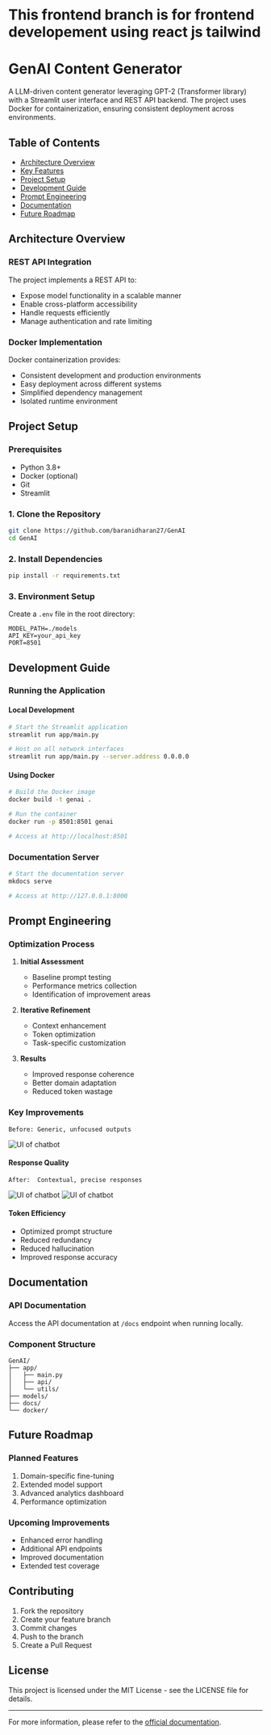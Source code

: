 

# This frontend branch is for frontend developement using react js tailwind 
# GenAI Content Generator

A LLM-driven content generator leveraging GPT-2 (Transformer library) with a Streamlit user interface and REST API backend. The project uses Docker for containerization, ensuring consistent deployment across environments.

## Table of Contents
- [Architecture Overview](#architecture-overview)
- [Key Features](#key-features)
- [Project Setup](#project-setup)
- [Development Guide](#development-guide)
- [Prompt Engineering](#prompt-engineering)
- [Documentation](#documentation)
- [Future Roadmap](#future-roadmap)

## Architecture Overview

### REST API Integration
The project implements a REST API to:
- Expose model functionality in a scalable manner
- Enable cross-platform accessibility
- Handle requests efficiently
- Manage authentication and rate limiting

### Docker Implementation
Docker containerization provides:
- Consistent development and production environments
- Easy deployment across different systems
- Simplified dependency management
- Isolated runtime environment

##  Project Setup

### Prerequisites
- Python 3.8+
- Docker (optional)
- Git
- Streamlit
### 1. Clone the Repository
```bash
git clone https://github.com/baranidharan27/GenAI
cd GenAI
```

### 2. Install Dependencies
```bash
pip install -r requirements.txt
```

### 3. Environment Setup
Create a `.env` file in the root directory:
```env
MODEL_PATH=./models
API_KEY=your_api_key
PORT=8501
```

##  Development Guide

### Running the Application

#### Local Development
```bash
# Start the Streamlit application
streamlit run app/main.py

# Host on all network interfaces
streamlit run app/main.py --server.address 0.0.0.0
```


#### Using Docker
```bash
# Build the Docker image
docker build -t genai .

# Run the container
docker run -p 8501:8501 genai

# Access at http://localhost:8501
```

### Documentation Server
```bash
# Start the documentation server
mkdocs serve

# Access at http://127.0.0.1:8000
```

##  Prompt Engineering

### Optimization Process

1. **Initial Assessment**
   - Baseline prompt testing
   - Performance metrics collection
   - Identification of improvement areas

2. **Iterative Refinement**
   - Context enhancement
   - Token optimization
   - Task-specific customization

3. **Results**
   - Improved response coherence
   - Better domain adaptation
   - Reduced token wastage

### Key Improvements

```plaintext
Before: Generic, unfocused outputs
```
![UI of chatbot](<image/First_attempt.png>)
#### Response Quality
```plaintext
After:  Contextual, precise responses
```
![UI of chatbot](<image/image.png>)
![UI of chatbot](<image/After_prompting.png>)

#### Token Efficiency
- Optimized prompt structure
- Reduced redundancy
- Reduced hallucination
- Improved response accuracy

##  Documentation

### API Documentation
Access the API documentation at `/docs` endpoint when running locally.

### Component Structure
```
GenAI/
├── app/
│   ├── main.py
│   ├── api/
│   └── utils/
├── models/
├── docs/
└── docker/
```

## Future Roadmap

### Planned Features
1. Domain-specific fine-tuning
2. Extended model support
3. Advanced analytics dashboard
4. Performance optimization

### Upcoming Improvements
- Enhanced error handling
- Additional API endpoints
- Improved documentation
- Extended test coverage

##  Contributing

1. Fork the repository
2. Create your feature branch
3. Commit changes
4. Push to the branch
5. Create a Pull Request

## License

This project is licensed under the MIT License - see the LICENSE file for details.

---

For more information, please refer to the [official documentation](https://github.com/baranidharan27/GenAI).
